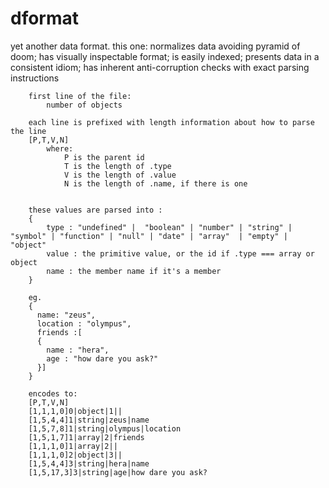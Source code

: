 # dformat
yet another data format.  this one: normalizes data avoiding pyramid of doom; has visually inspectable format; is easily indexed; presents data in a consistent idiom; has inherent anti-corruption checks with exact parsing instructions


		first line of the file:
			number of objects
		
		each line is prefixed with length information about how to parse the line
		[P,T,V,N]
			where:
				P is the parent id
				T is the length of .type
				V is the length of .value
				N is the length of .name, if there is one

		
		these values are parsed into :
		{
			type : "undefined" |  "boolean" | "number" | "string" | "symbol" | "function" | "null" | "date" | "array"  | "empty" | "object"  
			value : the primitive value, or the id if .type === array or object
			name : the member name if it's a member
		}	
		
		eg.
		{
		  name: "zeus",
		  location : "olympus",
		  friends :[ 
		  {
			name : "hera",
			age : "how dare you ask?"
		  }]
		}
		
		encodes to:
		[P,T,V,N]			
		[1,1,1,0]0|object|1||
		[1,5,4,4]1|string|zeus|name
		[1,5,7,8]1|string|olympus|location
		[1,5,1,7]1|array|2|friends
		[1,1,1,0]1|array|2||
		[1,1,1,0]2|object|3||
		[1,5,4,4]3|string|hera|name
		[1,5,17,3]3|string|age|how dare you ask?